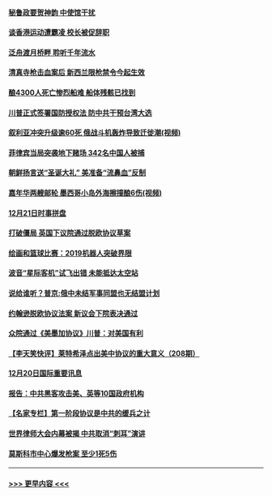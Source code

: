#### [秘鲁政要贺神韵 中使馆干扰](../pages/prog202/a102734954.md?t=12220922) 
#### [谈香港运动遭霸凌 校长被促辞职](../pages/prog202/a102734865.md?t=12220922) 
#### [泛舟渡月桥畔 聆听千年流水](../pages/prog202/a102734863.md?t=12220922) 
#### [清真寺枪击血案后 新西兰限枪禁令今起生效](../pages/prog202/a102734655.md?t=12220922) 
#### [酿4300人死亡惨烈船难 船体残骸已找到](../pages/prog202/a102734585.md?t=12220922) 
#### [川普正式签署国防授权法 防中共干预台湾大选](../pages/prog202/a102734587.md?t=12220922) 
#### [叙利亚冲突升级逾60死 俄战斗机轰炸导致迁徙潮(视频)](../pages/prog202/a102734403.md?t=12220922) 
#### [菲律宾当局突袭地下赌场 342名中国人被捕](../pages/prog202/a102734392.md?t=12220922) 
#### [朝鲜扬言送“圣诞大礼” 美准备“流鼻血”反制](../pages/prog202/a102734387.md?t=12220922) 
#### [嘉年华两艘邮轮 墨西哥小岛外海擦撞酿6伤(视频)](../pages/prog202/a102734357.md?t=12220922) 
#### [12月21日时事拼盘](../pages/prog202/a102734213.md?t=12220922) 
#### [打破僵局 英国下议院通过脱欧协议草案](../pages/prog202/a102734197.md?t=12220922) 
#### [绘画和篮球比赛：2019机器人突破界限](../pages/prog202/a102734175.md?t=12220922) 
#### [波音“星际客机”试飞出错 未能抵达太空站](../pages/prog202/a102734149.md?t=12220922) 
#### [说给谁听？普京:俄中未结军事同盟也无结盟计划](../pages/prog202/a102734128.md?t=12220922) 
#### [约翰逊脱欧协议法案 新议会下院表决通过](../pages/prog202/a102734008.md?t=12220922) 
#### [众院通过《美墨加协议》川普：对美国有利](../pages/prog202/a102733996.md?t=12220922) 
#### [【李天笑快评】莱特希泽点出美中协议的重大意义（208期）](../pages/prog202/a102733955.md?t=12220922) 
#### [12月20日国际重要讯息](../pages/prog202/a102733811.md?t=12220922) 
#### [报告：中共黑客攻击美、英等10国政府机构](../pages/prog202/a102733695.md?t=12220922) 
#### [【名家专栏】第一阶段协议是中共的缓兵之计](../pages/prog202/a102733104.md?t=12220922) 
#### [世界律师大会内幕被揭 中共取消“刺耳”演讲](../pages/prog202/a102733621.md?t=12220922) 
#### [莫斯科市中心爆发枪案 至少1死5伤](../pages/prog202/a102733367.md?t=12220922) 

----
#### [ >>> 更早内容 <<< ](../indexes/prog202-earlier.md)
